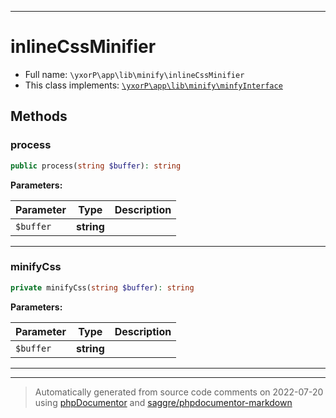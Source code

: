 ***

# inlineCssMinifier





* Full name: `\yxorP\app\lib\minify\inlineCssMinifier`
* This class implements:
[`\yxorP\app\lib\minify\minfyInterface`](./minfyInterface.md)




## Methods


### process



```php
public process(string $buffer): string
```








**Parameters:**

| Parameter | Type | Description |
|-----------|------|-------------|
| `$buffer` | **string** |  |




***

### minifyCss



```php
private minifyCss(string $buffer): string
```








**Parameters:**

| Parameter | Type | Description |
|-----------|------|-------------|
| `$buffer` | **string** |  |




***


***
> Automatically generated from source code comments on 2022-07-20 using [phpDocumentor](http://www.phpdoc.org/) and [saggre/phpdocumentor-markdown](https://github.com/Saggre/phpDocumentor-markdown)
